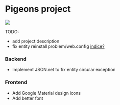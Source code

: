 # Pigeons project

![](http://files.sharenator.com/post_9377_0_75913000_1341360262-Pigeons-s702x466-427244.jpg)

TODO:
- add project description
- fix entity reinstall problem/web.config [indice?](http://stackoverflow.com/questions/15142841/no-entity-framework-provider-found-for-mysql-data-mysqlclient-ado-net-provider)


### Backend
- Implement JSON.net to fix entity circular exception

### Frontend
- Add Google Material design icons
- Add better font


